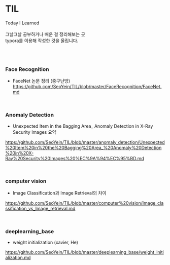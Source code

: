 # TIL
Today I Learned </br>
</br>
그날그날 공부하거나 배운 걸 정리해보는 곳 </br>
typora를 이용해 작성한 것을 올립니다. 

</br>

</br>

### Face Recognition 

- FaceNet 논문 정리 (중구난방) </br><https://github.com/SeoYein/TIL/blob/master/FaceRecognition/FaceNet.md>

</br>

### Anomaly Detection 

*  Unexpected Item in the Bagging Area_ Anomaly Detection in X-Ray Security Images 요약

https://github.com/SeoYein/TIL/blob/master/anomaly_detection/Unexpected%20Item%20in%20the%20Bagging%20Area_%20Anomaly%20Detection%20in%20X-Ray%20Security%20Images%20%EC%9A%94%EC%95%BD.md

 </br>

### computer vision

* Image Classification과 Image Retrieval의 차이 

https://github.com/SeoYein/TIL/blob/master/computer%20vision/Image_classification_vs_Image_retrieval.md

 </br>

### deeplearning_base 

* weight initialization (xavier, He) 

https://github.com/SeoYein/TIL/blob/master/deeplearning_base/weight_initialization.md

